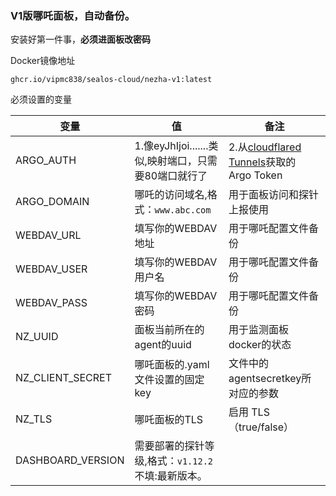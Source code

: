 ### V1版哪吒面板，自动备份。

安装好第一件事，**必须进面板改密码**

Docker镜像地址
```
ghcr.io/vipmc838/sealos-cloud/nezha-v1:latest
```
必须设置的变量

| 变量 | 值 | 备注 |
| --- | --- | --- |
ARGO_AUTH | 1.像eyJhIjoi.......类似,映射端口，只需要80端口就行了 | 2.从[cloudflared Tunnels](https://one.dash.cloudflare.com/)获取的 Argo Token | 
ARGO_DOMAIN | 哪吒的访问域名,格式：`www.abc.com` | 用于面板访问和探针上报使用 |
WEBDAV_URL | 填写你的WEBDAV地址 | 用于哪吒配置文件备份 |
WEBDAV_USER | 填写你的WEBDAV用户名 | 用于哪吒配置文件备份 |
WEBDAV_PASS | 填写你的WEBDAV密码 | 用于哪吒配置文件备份 |
NZ_UUID | 面板当前所在的agent的uuid | 用于监测面板docker的状态 |
NZ_CLIENT_SECRET | 哪吒面板的.yaml文件设置的固定key | 文件中的agentsecretkey所对应的参数 |
NZ_TLS | 哪吒面板的TLS | 启用 TLS（true/false） |
DASHBOARD_VERSION | 需要部署的探针等级,格式：`v1.12.2` 不填:最新版本。 |
